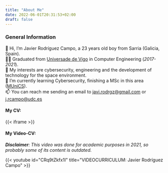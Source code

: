 ```yaml
---
title: "About Me"
date: 2022-06-01T20:31:53+02:00
draft: false
---
```

### General Information
👋 Hi, I’m Javier Rodríguez Campo, a 23 years old boy from Sarria (Galicia, Spain).   
👨‍🎓 Graduated from [Universade de Vigo](https://www.uvigo.gal/) in Computer Engineering (*2017-2021*).     
👀 My interests are cybersecurity, engineering and the development of technology for the space environment.  
🌱 I’m currently learning Cybersecurity, finishing a MSc in this area ([MUniCS](https://www.munics.es/)).  
📫 You can reach me sending an email to javi.rodrgz@gmail.com or j.rcampo@udc.es


#### My CV:

{{< iframe >}}

#### My Video-CV:

***Disclaimer**: This video was done for academic purposes in 2021, so probably some of its content is outdated.*  

{{< youtube id="CRq9tZkfx1I" title="VIDEOCURRICULUM: Javier Rodríguez Campo" >}}